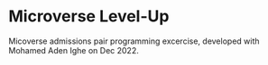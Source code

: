 # Microverse Level-Up
Micoverse admissions pair programming excercise, developed with Mohamed Aden Ighe on Dec 2022.
